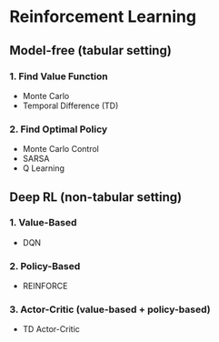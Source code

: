 # Reinforcement Learning

## Model-free (tabular setting)
### 1. Find Value Function
- Monte Carlo
- Temporal Difference (TD)
### 2. Find Optimal Policy
- Monte Carlo Control
- SARSA
- Q Learning


## Deep RL (non-tabular setting)
### 1. Value-Based
- DQN

### 2. Policy-Based
- REINFORCE

### 3. Actor-Critic (value-based + policy-based)
- TD Actor-Critic

